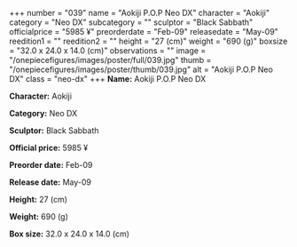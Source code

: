 +++
number = "039"
name = "Aokiji P.O.P Neo DX"
character = "Aokiji"
category = "Neo DX"
subcategory = ""
sculptor = "Black Sabbath"
officialprice = "5985 ¥"
preorderdate = "Feb-09"
releasedate = "May-09"
reedition1 = ""
reedition2 = ""
height = "27 (cm)"
weight = "690 (g)"
boxsize = "32.0 x 24.0 x 14.0 (cm)"
observations = ""
image = "/onepiecefigures/images/poster/full/039.jpg"
thumb = "/onepiecefigures/images/poster/thumb/039.jpg"
alt = "Aokiji P.O.P Neo DX"
class = "neo-dx"
+++
**Name:** Aokiji P.O.P Neo DX

**Character:** Aokiji

**Category:** Neo DX 

**Sculptor:** Black Sabbath

**Official price:** 5985 ¥

**Preorder date:** Feb-09

**Release date:** May-09

**Height:** 27 (cm)

**Weight:** 690 (g)

**Box size:** 32.0 x 24.0 x 14.0 (cm)
